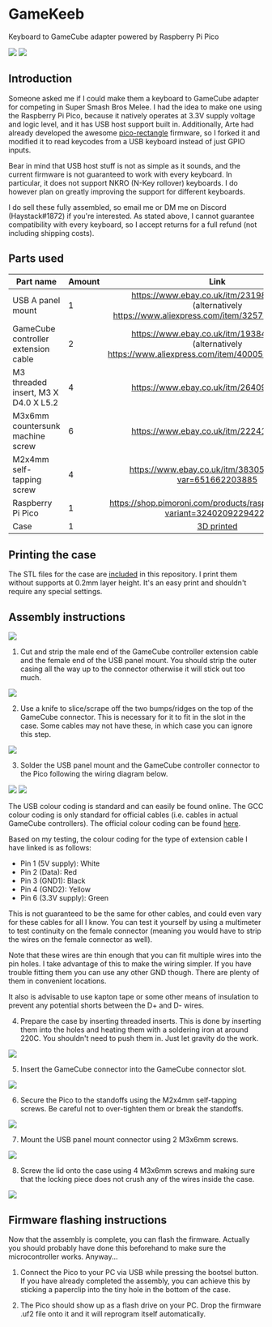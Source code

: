 # GameKeeb

Keyboard to GameCube adapter powered by Raspberry Pi Pico

![](pics/9.jpg)
![](pics/10.jpg)

## Introduction

Someone asked me if I could make them a keyboard to GameCube adapter for
competing in Super Smash Bros Melee. I had the idea to make one using the
Raspberry Pi Pico, because it natively operates at 3.3V supply voltage and logic
level, and it has USB host support built in. Additionally, Arte had already
developed the awesome
[pico-rectangle](https://github.com/JulienBernard3383279/pico-rectangle)
firmware, so I forked it and modified it to read keycodes from a USB keyboard
instead of just GPIO inputs.

Bear in mind that USB host stuff is not as simple as it sounds, and the current
firmware is not guaranteed to work with every keyboard. In particular, it does
not support NKRO (N-Key rollover) keyboards. I do however plan on greatly
improving the support for different keyboards.

I do sell these fully assembled, so email me or DM me on Discord (Haystack#1872)
if you're interested. As stated above, I cannot guarantee compatibility with
every keyboard, so I accept returns for a full refund (not including
shipping costs).

## Parts used

| Part name                            | Amount | Link                                                                                                       |
|--------------------------------------|--------|:----------------------------------------------------------------------------------------------------------:|
| USB A panel mount                    | 1      | https://www.ebay.co.uk/itm/231984473033 (alternatively https://www.aliexpress.com/item/32573641881.html)   |
| GameCube controller extension cable  | 2      | https://www.ebay.co.uk/itm/193842724956 (alternatively https://www.aliexpress.com/item/4000505687571.html) |
| M3 threaded insert, M3 X D4.0 X L5.2 | 4      | https://www.ebay.co.uk/itm/264096317255                                                                    |
| M3x6mm countersunk machine screw     | 6      | https://www.ebay.co.uk/itm/222414700032                                                                    |
| M2x4mm self-tapping screw            | 4      | https://www.ebay.co.uk/itm/383054906364?var=651662203885                                                   |
| Raspberry Pi Pico                    | 1      | https://shop.pimoroni.com/products/raspberry-pi-pico?variant=32402092294227                                |
| Case                                 | 1      | [3D printed](case_files/)                                                                                  |

## Printing the case

The STL files for the case are [included](case_files/) in this repository. I
print them without supports at 0.2mm layer height. It's an easy print and
shouldn't require any special settings.

## Assembly instructions

![](pics/1.jpg)

1. Cut and strip the male end of the GameCube controller extension cable and the
   female end of the USB panel mount. You should strip the outer casing all the
   way up to the connector otherwise it will stick out too much.

![](pics/2.jpg)

2. Use a knife to slice/scrape off the two bumps/ridges on the top of the GameCube
   connector. This is necessary for it to fit in the slot in the case. Some cables may not have these, in which case you can ignore this step.

![](pics/2.5.png)

3. Solder the USB panel mount and the GameCube controller connector to the Pico
   following the wiring diagram below.

![](pics/wiring_diagram.png)
![](pics/3.jpg)

The USB colour coding is standard and can easily be found online. The GCC colour coding is only standard for official cables
(i.e. cables in actual GameCube controllers). The official colour coding can be
found [here](http://int03.co.uk/crema/hardware/gamecube/gc-control.html).

Based on my testing, the colour coding for the type of extension cable I have
linked is as follows:

- Pin 1 (5V supply): White
- Pin 2 (Data): Red
- Pin 3 (GND1): Black
- Pin 4 (GND2): Yellow
- Pin 6 (3.3V supply): Green

This is not guaranteed to be the same for other cables, and could even vary for
these cables for all I know. You can test it yourself by using a multimeter to
test continuity on the female connector (meaning you would have to strip the
wires on the female connector as well).

Note that these wires are thin enough that you can fit multiple wires into the
pin holes. I take advantage of this to make the wiring simpler. If you have
trouble fitting them you can use any other GND though. There are plenty of them
in convenient locations.

It also is advisable to use kapton tape or some other means of insulation to
prevent any potential shorts between the D+ and D- wires.

4. Prepare the case by inserting threaded inserts. This is done by inserting
   them into the holes and heating them with a soldering iron at around 220C.
   You shouldn't need to push them in. Just let gravity do the work.

![](pics/4.jpg)

5. Insert the GameCube connector into the GameCube connector slot.

![](pics/5.jpg)

6. Secure the Pico to the standoffs using the M2x4mm self-tapping screws. Be
   careful not to over-tighten them or break the standoffs.

![](pics/6.jpg)

7. Mount the USB panel mount connector using 2 M3x6mm screws.

![](pics/7.jpg)

8. Screw the lid onto the case using 4 M3x6mm screws and making sure that the
   locking piece does not crush any of the wires inside the case.

![](pics/8.jpg)

## Firmware flashing instructions

Now that the assembly is complete, you can flash the firmware. Actually you
should probably have done this beforehand to make sure the microcontroller
works. Anyway...

1. Connect the Pico to your PC via USB while pressing the bootsel button. If you
   have already completed the assembly, you can achieve this by sticking a
   paperclip into the tiny hole in the bottom of the case.

2. The Pico should show up as a flash drive on your PC. Drop the firmware .uf2
   file onto it and it will reprogram itself automatically.
